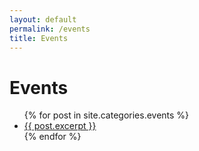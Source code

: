```yaml
---
layout: default
permalink: /events
title: Events
---
```


# Events

<ul>
    {% for post in site.categories.events %}
          <li>
                <a href="{{ site.baseurl }}{{ post.url }}">{{ post.excerpt }}</a>
          </li>
    {% endfor %}
</ul>

